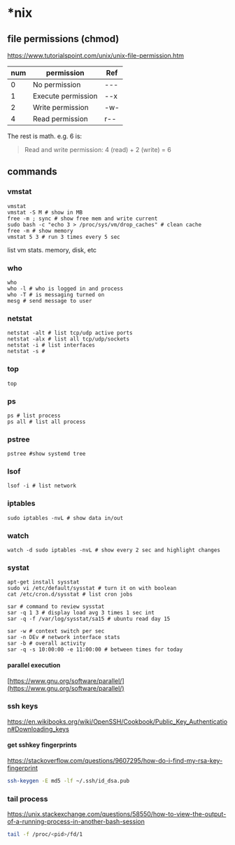 # *nix

## file permissions (chmod)

https://www.tutorialspoint.com/unix/unix-file-permission.htm

| num | permission         | Ref |
|-----|--------------------|-----|
| 0   | No permission      | --- |
| 1   | Execute permission | --x |
| 2   | Write permission   | -w- |
| 4   | Read permission    | r-- |

The rest is math. e.g. 6 is:

> Read and write permission: 4 (read) + 2 (write) = 6

## commands

### vmstat

```text
vmstat
vmstat -S M # show in MB
free -m ; sync # show free mem and write current
sudo bash -c "echo 3 > /proc/sys/vm/drop_caches" # clean cache
free -m # show memory
vmstat 5 3 # run 3 times every 5 sec
```

list vm stats. memory, disk, etc

### who

```text
who
who -l # who is logged in and process
who -T # is messaging turned on
mesg # send message to user
```

### netstat

```text
netstat -alt # list tcp/udp active ports
netstat -alx # list all tcp/udp/sockets
netstat -i # list interfaces
netstat -s #
```

### top

```text
top
```

### ps

```text
ps # list process
ps all # list all process
```

### pstree

```text
pstree #show systemd tree
```

### lsof

```text
lsof -i # list network
```

### iptables

```text
sudo iptables -nvL # show data in/out
```

### watch

```text
watch -d sudo iptables -nvL # show every 2 sec and highlight changes
```

### systat

```text
apt-get install sysstat
sudo vi /etc/default/sysstat # turn it on with boolean
cat /etc/cron.d/sysstat # list cron jobs

sar # command to review sysstat
sar -q 1 3 # display load avg 3 times 1 sec int
sar -q -f /var/log/sysstat/sa15 # ubuntu read day 15

sar -w # context switch per sec
sar -n DEv # network interface stats
sar -b # overall activity
sar -q -s 10:00:00 -e 11:00:00 # between times for today
```

#### parallel execution

[https://www.gnu.org/software/parallel/](https://www.gnu.org/software/parallel/)

### ssh keys

https://en.wikibooks.org/wiki/OpenSSH/Cookbook/Public_Key_Authentication#Downloading_keys

#### get sshkey fingerprints

https://stackoverflow.com/questions/9607295/how-do-i-find-my-rsa-key-fingerprint

```bash
ssh-keygen -E md5 -lf ~/.ssh/id_dsa.pub
```

### tail process

https://unix.stackexchange.com/questions/58550/how-to-view-the-output-of-a-running-process-in-another-bash-session

```bash
tail -f /proc/<pid>/fd/1
```
